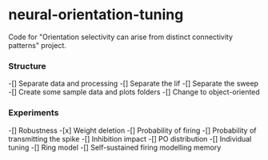 # neural-orientation-tuning
 Code for "Orientation selectivity can arise from distinct connectivity patterns" project.
 
### Structure
-[] Separate data and processing
	-[] Separate the lif
	-[] Separate the sweep
	-[] Create some sample data and plots folders
-[] Change to object-oriented


### Experiments
-[] Robustness
	-[x] Weight deletion
	-[] Probability of firing
	-[] Probability of transmitting the spike
-[] Inhibition impact
	-[] PO distribution
	-[] Individual tuning
-[] Ring model
	-[] Self-sustained firing modelling memory
